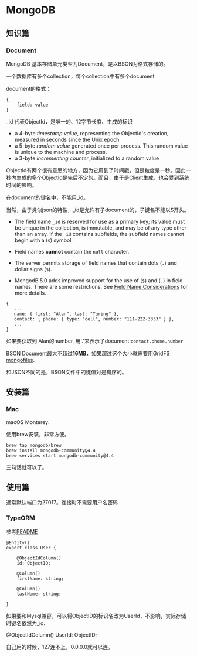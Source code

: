 # MongoDB

## 知识篇

### Document

MongoDB 基本存储单元类型为Document，是以BSON为格式存储的。

一个数据库有多个collection，每个collection中有多个document

document的格式：

```
{
	field: value
}
```

_id 代表ObjectId，是唯一的、12字节长度、生成的标识

- a 4-byte *timestamp value*, representing the ObjectId's creation, measured in seconds since the Unix epoch
- a 5-byte *random value* generated once per process. This random value is unique to the machine and process.
- a 3-byte *incrementing counter*, initialized to a random value

ObjectId有两个很有意思的地方，因为它用到了时间戳，但是粒度是一秒。因此一秒内生成的多个ObjectId是先后不定的。而且，由于是Client生成，也会受到系统时间的影响。

在document的键名中，不能用_id。

当然，由于类似json的特性，_id是允许有子document的，子键名不能以$开头。

- The field name `_id` is reserved for use as a primary key; its value must be unique in the collection, is immutable, and may be of any type other than an array. If the `_id` contains subfields, the subfield names cannot begin with a (`$`) symbol.

- Field names **cannot** contain the `null` character.
- The server permits storage of field names that contain dots (`.`) and dollar signs (`$`).
- MongodB 5.0 adds improved support for the use of (`$`) and (`.`) in field names. There are some restrictions. See [Field Name Considerations](https://docs.mongodb.com/manual/core/dot-dollar-considerations/#std-label-crud-concepts-dot-dollar-considerations) for more details.

```
{
   ...
   name: { first: "Alan", last: "Turing" },
   contact: { phone: { type: "cell", number: "111-222-3333" } },
   ...
}
```

如果要获取到 Alan的number, 用'.'来表示子document:`contact.phone.number`

BSON Document最大不超过**16MB**，如果超过这个大小就需要用GridFS [mongofiles](https://docs.mongodb.com/database-tools/mongofiles/#mongodb-binary-bin.mongofiles).

和JSON不同的是，BSON文件中的键值对是有序的。

## 安装篇

### Mac

macOS Monterey:

使用brew安装，非常方便。

```
brew tap mongodb/brew
brew install mongodb-community@4.4
brew services start mongodb-community@4.4
```

三句话就可以了。

## 使用篇

通常默认端口为27017。连接时不需要用户名密码

### TypeORM

参考[README](https://github.com/typeorm/typeorm/blob/master/docs/mongodb.md)

```
@Entity()
export class User {
    
    @ObjectIdColumn()
    id: ObjectID;
    
    @Column()
    firstName: string;
    
    @Column()
    lastName: string;
    
}
```

如果要和Mysql兼容，可以将ObjectID的标识名改为UserId，不影响，实际存储时键名依然为_id.

@ObjectIdColumn()
    UserId: ObjectID;

自己用的时候，127连不上，0.0.0.0就可以连。

